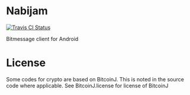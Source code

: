 # Nabijam

[![Travis CI Status](https://travis-ci.org/mysangle/nabijam.svg?branch=master)](https://travis-ci.org/mysangle/nabijam)

Bitmessage client for Android

# License

Some codes for crypto are based on BitcoinJ. This is noted in the source code where applicable. See BitcoinJ.license for license of BitcoinJ

